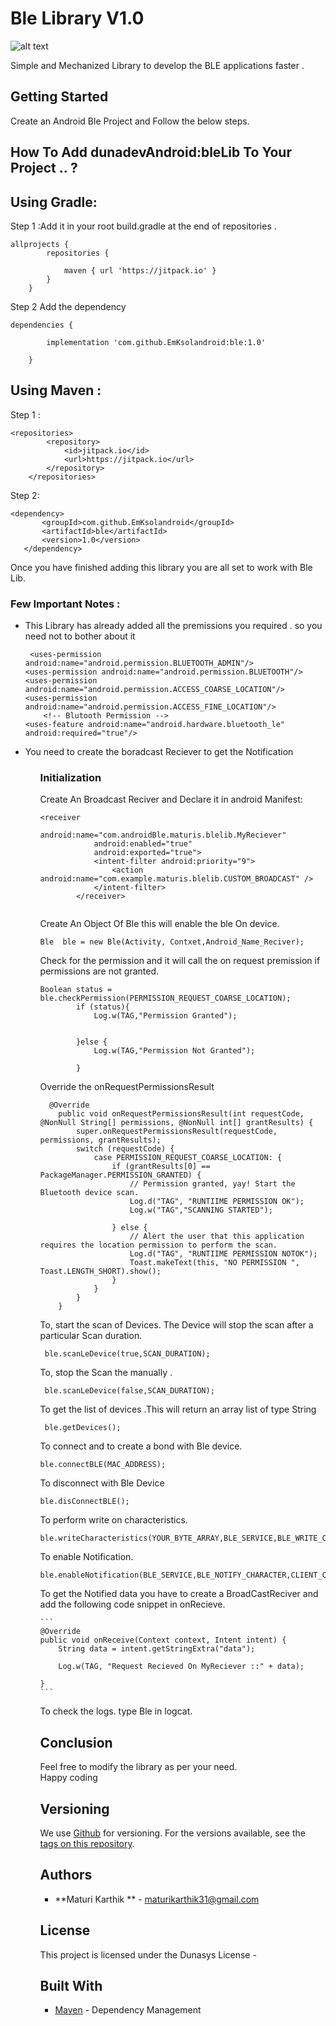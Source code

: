 # Ble Library V1.0
![alt text](https://camo.githubusercontent.com/f955549c1c2a3f18777beabc31d20728dbf6f62a/68747470733a2f2f696d672e6761646765746861636b732e636f6d2f696d672f37302f32372f36333537343930353934343038312f302f616e64726f69642d6261736963732d636f6e6e6563742d626c7565746f6f74682d6465766963652e31323830783630302e6a7067)

Simple and Mechanized Library to develop the BLE applications faster .

## Getting Started

Create an Android Ble Project and Follow the below steps.


## How To Add dunadevAndroid:bleLib To Your Project .. ?

## Using Gradle: <br>
Step 1 :Add it in your root build.gradle at the end of repositories .

```
allprojects {
		repositories {
			
			maven { url 'https://jitpack.io' }
		}
	}
```
Step 2  Add the dependency

```
dependencies {
	        
	    implementation 'com.github.EmKsolandroid:ble:1.0'

	}
```

## Using Maven :<br>

Step 1 : 
```
<repositories>
		<repository>
		    <id>jitpack.io</id>
		    <url>https://jitpack.io</url>
		</repository>
	</repositories>
 ```
 
 Step 2:
 ```
 <dependency>
	    <groupId>com.github.EmKsolandroid</groupId>
	    <artifactId>ble</artifactId>
	    <version>1.0</version>
	</dependency>
```


Once you have finished adding this library you are all set to work with Ble Lib.

### Few Important Notes :
<ul>
<li>This Library has already added all the premissions you required . so you need not to bother about it<br>

```
 <uses-permission android:name="android.permission.BLUETOOTH_ADMIN"/>
<uses-permission android:name="android.permission.BLUETOOTH"/>
<uses-permission android:name="android.permission.ACCESS_COARSE_LOCATION"/>
<uses-permission android:name="android.permission.ACCESS_FINE_LOCATION"/>
    <!-- Blutooth Permission -->
<uses-feature android:name="android.hardware.bluetooth_le" android:required="true"/>
  ```
  </li>
  <li> You need to create the boradcast Reciever to get  the  Notification </li>
<ul>


### Initialization

Create An Broadcast Reciver and Declare it in android Manifest:
```
<receiver
            android:name="com.androidBle.maturis.blelib.MyReciever"
            android:enabled="true"
            android:exported="true">
            <intent-filter android:priority="9">
                <action android:name="com.example.maturis.blelib.CUSTOM_BROADCAST" />
            </intent-filter>
        </receiver>
        
```

Create An Object Of Ble this will enable the ble On device.

```
Ble  ble = new Ble(Activity, Contxet,Android_Name_Reciver);
```

Check for the permission and it will call the on request premission if permissions are not granted.

```
Boolean status = ble.checkPermission(PERMISSION_REQUEST_COARSE_LOCATION);
        if (status){
            Log.w(TAG,"Permission Granted");


        }else {
            Log.w(TAG,"Permission Not Granted");

        }
```

Override the onRequestPermissionsResult

```
  @Override
    public void onRequestPermissionsResult(int requestCode, @NonNull String[] permissions, @NonNull int[] grantResults) {
        super.onRequestPermissionsResult(requestCode, permissions, grantResults);
        switch (requestCode) {
            case PERMISSION_REQUEST_COARSE_LOCATION: {
                if (grantResults[0] == PackageManager.PERMISSION_GRANTED) {
                    // Permission granted, yay! Start the Bluetooth device scan.
                    Log.d("TAG", "RUNTIIME PERMISSION OK");
                    Log.w("TAG","SCANNING STARTED");

                } else {
                    // Alert the user that this application requires the location permission to perform the scan.
                    Log.d("TAG", "RUNTIIME PERMISSION NOTOK");
                    Toast.makeText(this, "NO PERMISSION ", Toast.LENGTH_SHORT).show();
                }
            }
        }
    }
```

To, start the scan of Devices. The Device will stop the scan after a particular Scan duration. 
```
 ble.scanLeDevice(true,SCAN_DURATION);
 ```

To, stop the Scan the manually .
```
 ble.scanLeDevice(false,SCAN_DURATION);
 ```
 
 To get the list of devices .This will return an array list of type String
 ```
  ble.getDevices();
  ```
  
  To connect  and to create a bond with Ble device.
  ```
  ble.connectBLE(MAC_ADDRESS);
  ```
  To disconnect with Ble Device
  ```
  ble.disConnectBLE();
  ```
  
  To perform write on characteristics.
   ```
   ble.writeCharacteristics(YOUR_BYTE_ARRAY,BLE_SERVICE,BLE_WRITE_CHARACTERISTICS);
   ```
   
  To enable Notification.
   ```
   ble.enableNotification(BLE_SERVICE,BLE_NOTIFY_CHARACTER,CLIENT_CCD,true);
   ```
   
   To get the Notified data you have to create a BroadCastReciver and add the following code snippet in onRecieve.
    
    ```
    @Override
    public void onReceive(Context context, Intent intent) {
        String data = intent.getStringExtra("data");

        Log.w(TAG, "Request Recieved On MyReciever ::" + data);

    }
    ```
    
    
   To check the logs. type Ble in logcat.
    
    
    
## Conclusion

Feel free to modify the library as per your need.<br>
Happy coding



## Versioning

We use [Github](https://github.com/) for versioning. For the versions available, see the [tags on this repository](https://github.com/EmKsolandroid/ble/releases). 

## Authors

* **Maturi Karthik ** - maturikarthik31@gmail.com



## License

This project is licensed under the Dunasys License - 




## Built With


* [Maven](https://maven.apache.org/) - Dependency Management





